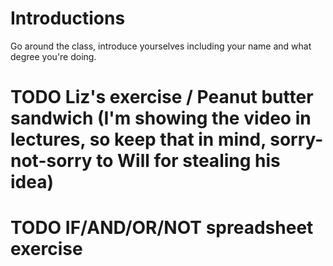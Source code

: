 # Introductions

Go around the class, introduce yourselves including your name and what degree you're doing.

# TODO Liz's exercise / Peanut butter sandwich (I'm showing the video in lectures, so keep that in mind, sorry-not-sorry to Will for stealing his idea)

# TODO IF/AND/OR/NOT spreadsheet exercise
